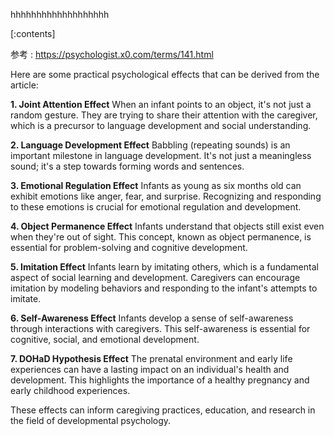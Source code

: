 

hhhhhhhhhhhhhhhhhhh
    
[:contents]

参考 : https://psychologist.x0.com/terms/141.html

Here are some practical psychological effects that can be derived from the article:

**1. Joint Attention Effect**
When an infant points to an object, it's not just a random gesture. They are trying to share their attention with the caregiver, which is a precursor to language development and social understanding.

**2. Language Development Effect**
Babbling (repeating sounds) is an important milestone in language development. It's not just a meaningless sound; it's a step towards forming words and sentences.

**3. Emotional Regulation Effect**
Infants as young as six months old can exhibit emotions like anger, fear, and surprise. Recognizing and responding to these emotions is crucial for emotional regulation and development.

**4. Object Permanence Effect**
Infants understand that objects still exist even when they're out of sight. This concept, known as object permanence, is essential for problem-solving and cognitive development.

**5. Imitation Effect**
Infants learn by imitating others, which is a fundamental aspect of social learning and development. Caregivers can encourage imitation by modeling behaviors and responding to the infant's attempts to imitate.

**6. Self-Awareness Effect**
Infants develop a sense of self-awareness through interactions with caregivers. This self-awareness is essential for cognitive, social, and emotional development.

**7. DOHaD Hypothesis Effect**
The prenatal environment and early life experiences can have a lasting impact on an individual's health and development. This highlights the importance of a healthy pregnancy and early childhood experiences.

These effects can inform caregiving practices, education, and research in the field of developmental psychology.

    